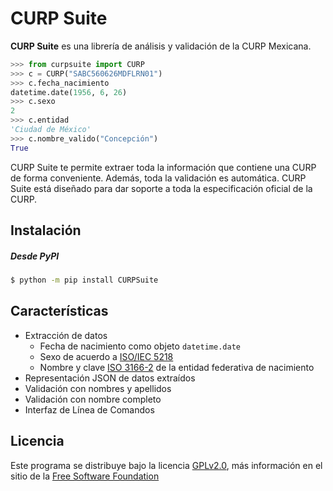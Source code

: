 # CURP Suite

**CURP Suite** es una librería de análisis y validación de la CURP Mexicana.

```python
>>> from curpsuite import CURP
>>> c = CURP("SABC560626MDFLRN01")
>>> c.fecha_nacimiento
datetime.date(1956, 6, 26)
>>> c.sexo
2
>>> c.entidad
'Ciudad de México'
>>> c.nombre_valido("Concepción")
True
```



CURP Suite te permite extraer toda la información que contiene una CURP de forma conveniente. Además, toda la validación es automática. CURP Suite está diseñado para dar soporte a toda la especificación oficial de la CURP.



## Instalación

##### Desde PyPI

```bash
$ python -m pip install CURPSuite
```



## Características

- Extracción de datos
  - Fecha de nacimiento como objeto `datetime.date`
  - Sexo de acuerdo a [ISO/IEC 5218][iso5218]
  - Nombre y clave [ISO 3166-2][iso3166] de la entidad federativa de nacimiento
- Representación JSON de datos extraídos
- Validación con nombres y apellidos
- Validación con nombre completo
- Interfaz de Línea de Comandos



## Licencia

Este programa se distribuye bajo la licencia [GPLv2.0][license], más información en el sitio de la [Free Software Foundation][gnu]



<!-- MARKDOWN LINK REFERENCES -->

[iso5218]: https://en.wikipedia.org/wiki/ISO/IEC_5218 "ISO/IEC 5218"
[iso3166]: https://es.wikipedia.org/wiki/ISO_3166-2 "ISO 3166-2"
[git]: https://git-scm.com/	"Git"
[python]: https://www.python.org/ "Python.org"
[pipenv]: https://pipenv.pypa.io/en/latest/ "Pipenv"
[license]: LICENSE "General Public License"
[gnu]: https://www.gnu.org/licenses/old-licenses/gpl-2.0.html "Free Software Foundation"
